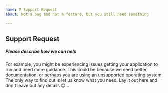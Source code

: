 ```yaml
---
name: ❓ Support Request
about: Not a bug and not a feature, but you still need something

---
```


## Support Request

##### Please describe how we can help
For example, you might be experiencing issues getting your application
to run and need more guidance. This could be because we need better 
documentation, or perhaps you are using an unsupported operating system.
The only way to find out is let us know what you need. Lay it out here
and don't leave out any details 😊...
